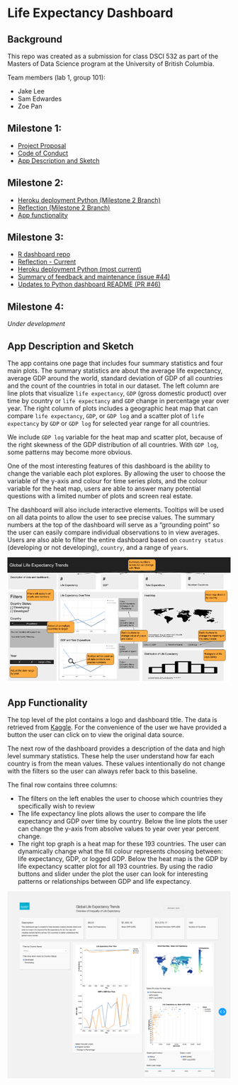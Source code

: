 # Life Expectancy Dashboard

## Background

This repo was created as a submission for class DSCI 532 as part of the Masters of Data Science program at the University of British Columbia.

Team members (lab 1, group 101):

- Jake Lee
- Sam Edwardes
- Zoe Pan

## Milestone 1:

- [Project Proposal](docs/proposal.md)
- [Code of Conduct](docs/team-code-of-conduct.md)
- [App Description and Sketch](#app-description-and-sketch)

## Milestone 2:

- [Heroku deployment Python (Milestone 2 Branch)](https://dsci-532-group101-milestone2.herokuapp.com/)
- [Reflection (Milestone 2 Branch)](https://github.com/UBC-MDS/DSCI_532_L01_group101_dashboards/blob/61551de9c90d324b5cfa0ac4ccd4f2d755e1590d/docs/reflection.md)
- [App functionality](#app-functionality)

## Milestone 3:

- [R dashboard repo](https://github.com/UBC-MDS/DSCI_532_L01_group101_project2)
- [Reflection - Current](docs/reflection.md)
- [Heroku deployment Python (most current)](https://mds-dashboard-team-101.herokuapp.com/)
- [Summary of feedback and maintenance (issue #44)](https://github.com/UBC-MDS/DSCI_532_L01_group101_dashboards/issues/44)
- [Updates to Python dashboard README (PR #46)](https://github.com/UBC-MDS/DSCI_532_L01_group101_dashboards/pull/46/files)

## Milestone 4:

*Under development*

## App Description and Sketch

The app contains one page that includes four summary statistics and four main plots. The summary statistics are about the average life expectancy, average GDP around the world, standard deviation of GDP of all countries and the count of the countries in total in our dataset. The left column are line plots that visualize `life expectancy`, `GDP` (gross domestic product) over time by country or `life expectancy` and `GDP` change in percentage year over year. The right column of plots includes a geographic heat map that can compare `life expectancy`, `GDP`, or `GDP log` and a scatter plot of `life expectancy` by `GDP` or `GDP log` for selected year range for all countries.

We include `GDP log` variable for the heat map and scatter plot, because of the right skewness of the GDP distribution of all countries. With `GDP log`, some patterns may become more obvious.

One of the most interesting features of this dashboard is the ability to change the variable each plot explores. By allowing the user to choose the variable of the y-axis and colour for time series plots, and the colour variable for the heat map, users are able to answer many potential questions with a limited number of plots and screen real estate.

The dashboard will also include interactive elements. Tooltips will be used on all data points to allow the user to see precise values. The summary numbers at the top of the dashboard will serve as a “grounding point” so the user can easily compare individual observations to in view averages. Users are also able to filter the entire dashboard based on `country status` (developing or not developing), `country`, and a range of `years`.

![app-sketch](assets/dashboard_sketch_01.png)

## App Functionality

The top level of the plot contains a logo and dashboard title. The data is retrieved from [Kaggle](https://www.kaggle.com/kumarajarshi/life-expectancy-who). For the convenience of the user we have provided a button the user can click on to view the original data source.

The next row of the dashboard provides a description of the data and high level summary statistics. These help the user understand how far each country is from the mean values. These values intentionally do not change with the filters so the user can always refer back to this baseline.

The final row contains three columns:

- The filters on the left enables the user to choose which countries they specifically wish to review
- The life expectancy line plots allows the user to compare the life expectancy and GDP over time by country. Below the line plots the user can change the y-axis from absolve values to year over year percent change.
- The right top graph is a heat map for these 193 countries. The user can dynamically change what the fill colour represents choosing between: life expectancy, GDP, or logged GDP. Below the heat map is the GDP by life expectancy scatter plot for all 193 countries. By using the radio buttons and slider under the plot the user can look for interesting patterns or relationships between GDP and life expectancy.

![app-screenshot](assets/app_screenshot_2019-11-28.png)